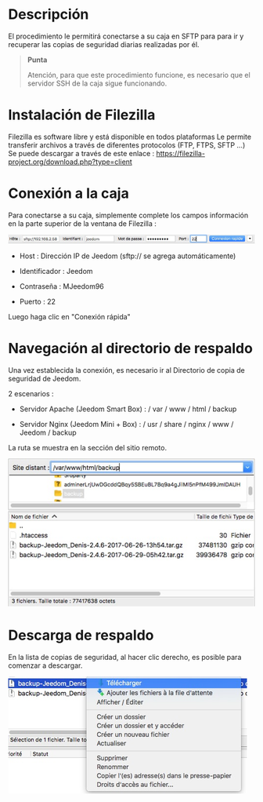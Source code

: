 Descripción 
===========

El procedimiento le permitirá conectarse a su caja en SFTP para
para ir y recuperar las copias de seguridad diarias realizadas por él.

> **Punta**
>
> Atención, para que este procedimiento funcione, es necesario que
> el servidor SSH de la caja sigue funcionando.

Instalación de Filezilla 
=========================

Filezilla es software libre y está disponible en todos
plataformas Le permite transferir archivos a través de diferentes
protocolos (FTP, FTPS, SFTP ...) Se puede descargar a través de este enlace :
<https://filezilla-project.org/download.php?type=client>

Conexión a la caja 
==================

Para conectarse a su caja, simplemente complete los campos
información en la parte superior de la ventana de Filezilla :

![restore filezilla01](images/restore-filezilla01.jpg)

-   Host : Dirección IP de Jeedom (sftp:// se agrega automáticamente)

-   Identificador : Jeedom

-   Contraseña : MJeedom96

-   Puerto : 22

Luego haga clic en "Conexión rápida"

Navegación al directorio de respaldo 
===========================================

Una vez establecida la conexión, es necesario ir al
Directorio de copia de seguridad de Jeedom.

2 escenarios :

-   Servidor Apache (Jeedom Smart Box) : / var / www / html / backup

-   Servidor Nginx (Jeedom Mini + Box) :
    / usr / share / nginx / www / Jeedom / backup

La ruta se muestra en la sección del sitio remoto.

![restore filezilla02](images/restore-filezilla02.jpg)

Descarga de respaldo 
===============================

En la lista de copias de seguridad, al hacer clic derecho, es posible
para comenzar a descargar.

![restore filezilla03](images/restore-filezilla03.jpg)
